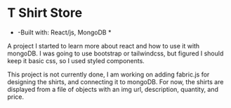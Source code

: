 # T Shirt Store
* -Built with: React/js, MongoDB *

A project I started to learn more about react and how to use it with mongoDB. I was going to use bootstrap or tailwindcss, but figured I should keep it basic css, so I used styled components. 

This project is not currently done, I am working on adding fabric.js for designing the shirts, and connecting it to mongoDB. For now, the shirts are displayed from a file of objects with an img url, description, quantity, and price. 
